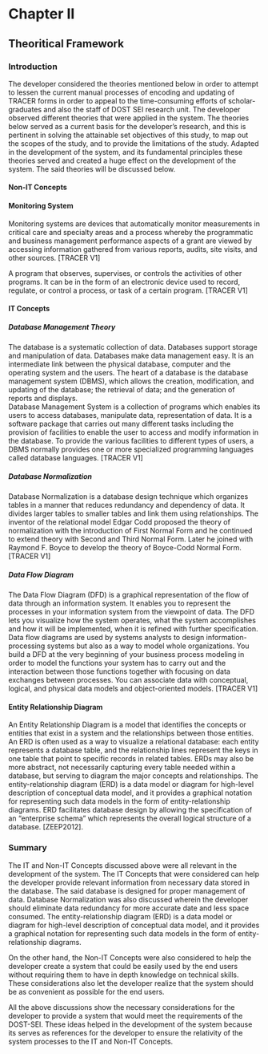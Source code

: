 # Chapter II

## Theoritical Framework

### Introduction

The developer considered the theories mentioned below in order to attempt to  lessen the current manual processes of encoding and updating of TRACER forms in order  to appeal to the time-consuming efforts of scholar-graduates and also the staff of DOST SEI research unit. The developer observed different theories that were applied in the  system. The theories below served as a current basis for the developer’s research, and this  is pertinent in solving the attainable set objectives of this study, to map out the scopes of  the study, and to provide the limitations of the study. Adapted in the development of the  system, and its fundamental principles these theories served and created a huge effect on  the development of the system. The said theories will be discussed below. 


#### Non-IT Concepts
#### Monitoring System 

Monitoring systems are devices that automatically monitor measurements in critical  care and specialty areas and a process whereby the programmatic and business  management performance aspects of a grant are viewed by accessing information gathered  from various reports, audits, site visits, and other sources. [TRACER V1]

A program that observes, supervises, or controls the activities of other programs. It  can be in the form of an electronic device used to record, regulate, or control a process, or task  of a certain program. [TRACER V1] 

#### IT Concepts
##### Database Management Theory

The database is a systematic collection of data. Databases support storage and  manipulation of data. Databases make data management easy. It is an intermediate link  between the physical database, computer and the operating system and the users. The heart  of a database is the database management system (DBMS), which allows the creation,  modification, and updating of the database; the retrieval of data; and the generation of  reports and displays.  
Database Management System is a collection of programs which enables its users  to access databases, manipulate data, representation of data. It is a software package that  carries out many different tasks including the provision of facilities to enable the user to  access and modify information in the database. To provide the various facilities to different  types of users, a DBMS normally provides one or more specialized programming  languages called database languages. [TRACER V1]

##### Database Normalization

Database Normalization is a database design technique which organizes tables in a  manner that reduces redundancy and dependency of data. It divides larger tables to  smaller tables and link them using relationships. The inventor of the relational  model Edgar Codd proposed the theory of normalization with the introduction of First 
Normal Form and he continued to extend theory with Second and Third Normal  Form. Later he joined with Raymond F. Boyce to develop the theory of Boyce-Codd  Normal Form. [TRACER V1] 

##### Data Flow Diagram

The Data Flow Diagram (DFD) is a graphical representation of the flow of data  through an information system. It enables you to represent the processes in your  information system from the viewpoint of data. The DFD lets you visualize how the system  operates, what the system accomplishes and how it will be implemented, when it is refined  with further specification. 
Data flow diagrams are used by systems analysts to design information-processing  systems but also as a way to model whole organizations. You build a DFD at the very  beginning of your business process modeling in order to model the functions your system  has to carry out and the interaction between those functions together with focusing on data  exchanges between processes. You can associate data with conceptual, logical, and  physical data models and object-oriented models. [TRACER V1]

#### Entity Relationship Diagram

An Entity Relationship Diagram is a model that identifies the concepts or entities  that exist in a system and the relationships between those entities. An ERD is often used  as a way to visualize a relational database: each entity represents a database table, and the  relationship lines represent the keys in one table that point to specific records in related  tables. ERDs may also be more abstract, not necessarily capturing every table needed  within a database, but serving to diagram the major concepts and relationships. The  entity-relationship diagram (ERD) is a data model or diagram for high-level description  of conceptual data model, and it provides a graphical notation for representing such data  models in the form of entity-relationship diagrams. ERD facilitates database design by  allowing the specification of an “enterprise schema” which represents the overall logical  structure of a database. [ZEEP2012].

### Summary

The IT and Non-IT Concepts discussed above were all relevant in the development  of the system. The IT Concepts that were considered can help the developer provide  relevant information from necessary data stored in the database. The said database is  designed for proper management of data. Database Normalization was also discussed  wherein the developer should eliminate data redundancy for more accurate date and less  space consumed. The entity-relationship diagram (ERD) is a data model or diagram for  high-level description of conceptual data model, and it provides a graphical notation for  representing such data models in the form of entity-relationship diagrams. 

On the other hand, the Non-IT Concepts were also considered to help the developer  create a system that could be easily used by the end users without requiring them to have  in depth knowledge on technical skills. These considerations also let the developer realize  that the system should be as convenient as possible for the end users. 

All the above discussions show the necessary considerations for the developer to  provide a system that would meet the requirements of the DOST-SEI. These ideas helped  in the development of the system because its serves as references for the developer to  ensure the relativity of the system processes to the IT and Non-IT Concepts.
